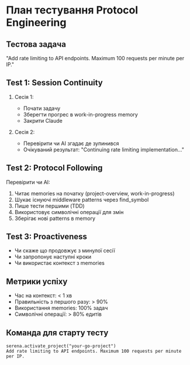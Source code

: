 # План тестування Protocol Engineering

## Тестова задача
"Add rate limiting to API endpoints. Maximum 100 requests per minute per IP."

## Test 1: Session Continuity
1. Сесія 1: 
   - Почати задачу
   - Зберегти прогрес в work-in-progress memory
   - Закрити Claude

2. Сесія 2:
   - Перевірити чи AI згадає де зупинився
   - Очікуваний результат: "Continuing rate limiting implementation..."

## Test 2: Protocol Following
Перевірити чи AI:
1. Читає memories на початку (project-overview, work-in-progress)
2. Шукає існуючі middleware patterns через find_symbol
3. Пише тести першими (TDD)
4. Використовує символічні операції для змін
5. Зберігає нові patterns в memory

## Test 3: Proactiveness
- Чи скаже що продовжує з минулої сесії
- Чи запропонує наступні кроки
- Чи використає контекст з memories

## Метрики успіху
- Час на контекст: < 1 хв
- Правильність з першого разу: > 90%
- Використання memories: 100% задач
- Символічні операції: > 80% едитів

## Команда для старту тесту
```
serena.activate_project("your-go-project")
Add rate limiting to API endpoints. Maximum 100 requests per minute per IP.
```